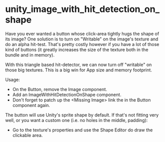 # unity_image_with_hit_detection_on_shape
Have you ever wanted a button whose click-area tightly hugs the shape of its image?
One solution is to turn on "Writable" on the image's texture and do an alpha hit-test. That's pretty costly however if you have a lot of those kind of buttons (it greatly increases the size of the texture both in the bundle and in memory).

With this triangle based hit-detector, we can now turn off "writable" on those big textures. This is a big win for App size and memory footprint.

Usage:
- On the Button, remove the Image component.
- Add an ImageWithHitDetectionOnShape component.
- Don't forget to patch up the &lt;Missing Image> link the in the Button component again.

The button will use Unity's sprite shape by default. If that's not fitting very well, or you want a custom one (i.e. no holes in the middle, padding):
- Go to the texture's properties and use the Shape Editor do draw the clickable area.
